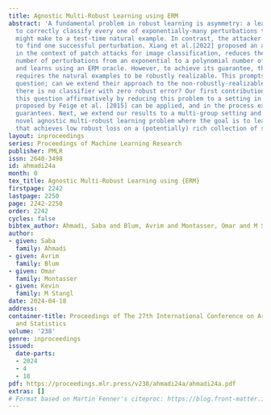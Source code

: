 ```yaml
---
title: Agnostic Multi-Robust Learning using ERM
abstract: 'A fundamental problem in robust learning is asymmetry: a learner needs
  to correctly classify every one of exponentially-many perturbations that an adversary
  might make to a test-time natural example. In contrast, the attacker only needs
  to find one successful perturbation. Xiang et al.[2022] proposed an algorithm that
  in the context of patch attacks for image classification, reduces the effective
  number of perturbations from an exponential to a polynomial number of perturbations
  and learns using an ERM oracle. However, to achieve its guarantee, their algorithm
  requires the natural examples to be robustly realizable. This prompts the natural
  question; can we extend their approach to the non-robustly-realizable case where
  there is no classifier with zero robust error? Our first contribution is to answer
  this question affirmatively by reducing this problem to a setting in which an algorithm
  proposed by Feige et al. [2015] can be applied, and in the process extend their
  guarantees. Next, we extend our results to a multi-group setting and introduce a
  novel agnostic multi-robust learning problem where the goal is to learn a predictor
  that achieves low robust loss on a (potentially) rich collection of subgroups.'
layout: inproceedings
series: Proceedings of Machine Learning Research
publisher: PMLR
issn: 2640-3498
id: ahmadi24a
month: 0
tex_title: Agnostic Multi-Robust Learning using {ERM}
firstpage: 2242
lastpage: 2250
page: 2242-2250
order: 2242
cycles: false
bibtex_author: Ahmadi, Saba and Blum, Avrim and Montasser, Omar and M Stangl, Kevin
author:
- given: Saba
  family: Ahmadi
- given: Avrim
  family: Blum
- given: Omar
  family: Montasser
- given: Kevin
  family: M Stangl
date: 2024-04-18
address:
container-title: Proceedings of The 27th International Conference on Artificial Intelligence
  and Statistics
volume: '238'
genre: inproceedings
issued:
  date-parts:
  - 2024
  - 4
  - 18
pdf: https://proceedings.mlr.press/v238/ahmadi24a/ahmadi24a.pdf
extras: []
# Format based on Martin Fenner's citeproc: https://blog.front-matter.io/posts/citeproc-yaml-for-bibliographies/
---
```


